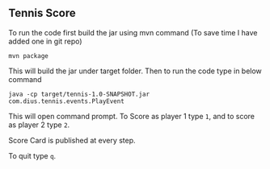 ## Tennis Score

To run the code first build the jar using mvn command (To save time I have added one in git repo)

```
mvn package 
```

This will build the jar under target folder.
Then to run the code type in below command

```
java -cp target/tennis-1.0-SNAPSHOT.jar com.dius.tennis.events.PlayEvent
```
This will open command prompt. 
To Score as player 1 type `1`, and to score as player 2 type `2`.

Score Card is published at every step.

To quit type `q`.